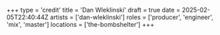 +++
type = 'credit'
title = 'Dan Wleklinski'
draft = true
date = 2025-02-05T22:40:44Z
artists = ['dan-wleklinski']
roles = ['producer', 'engineer', 'mix', 'master']
locations = ['the-bombshelter']
+++
